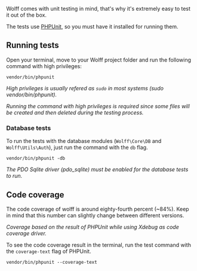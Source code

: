 Wolff comes with unit testing in mind, that's why it's extremely easy to test it out of the box.

The tests use [PHPUnit](https://phpunit.de), so you must have it installed for running them.

## Running tests

Open your terminal, move to your Wolff project folder and run the following command with high privileges:

```
vendor/bin/phpunit
```

_High privileges is usually refered as `sudo` in most systems (sudo vendor/bin/phpunit)._

_Running the command with high privileges is required since some files will be created and then deleted during the testing process._

### Database tests

To run the tests with the database modules (`Wolff\Core\DB` and `Wolff\Utils\Auth`), just run the command with the `db` flag.

```
vendor/bin/phpunit -db
```

_The PDO Sqlite driver (pdo_sqlite) must be enabled for the database tests to run._

## Code coverage

The code coverage of wolff is around eighty-fourth percent (~84%). Keep in mind that this number can slightly change between different versions.

_Coverage based on the result of PHPUnit while using Xdebug as code coverage driver._

To see the code coverage result in the terminal, run the test command with the `coverage-text` flag of PHPUnit.

```
vendor/bin/phpunit --coverage-text
```
